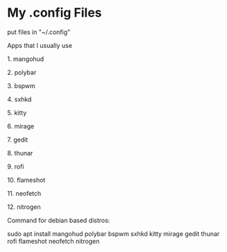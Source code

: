 <h1>My .config Files</h1>

<p>put files in "~/.config"</p>

<p>Apps that I usually use</p>
<p>1. mangohud</p>
<p>2. polybar</p>
<p>3. bspwm</p>
<p>4. sxhkd</p>
<p>5. kitty</p>
<p>6. mirage</p>
<p>7. gedit</p>
<p>8. thunar</p>
<p>9. rofi</p>
<p>10. flameshot</p>
<p>11. neofetch</p>
<p>12. nitrogen</p>
<p>Command for debian based distros:</p>
<p>sudo apt install mangohud polybar bspwm sxhkd kitty mirage gedit thunar rofi flameshot neofetch nitrogen</p>

